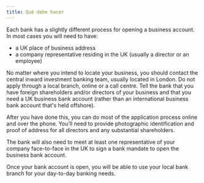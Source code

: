 ```yaml
---
title: Qué debe hacer
---
```






Each bank has a slightly different process for opening a business account. In most cases you will need to have:
- a UK place of business address 
- a company representative residing in the UK (usually a director or an employee)
 
No matter where you intend to locate your business, you should contact the central inward investment banking team, usually located in London.  Do not apply through a local branch, online or a call centre. Tell the bank that you have foreign shareholders and/or directors of your business and that you need a UK business bank account (rather than an international business bank account that's held offshore).
 
After you have done this, you can do most of the application process online and over the phone. You’ll need to provide photographic identification and proof of address for all directors and any substantial shareholders.


The bank will also need to meet at least one representative of your company face-to-face in the UK to sign a bank mandate to open the business bank account. 


Once your bank account is open, you will be able to use your local bank branch for your day-to-day banking needs.



